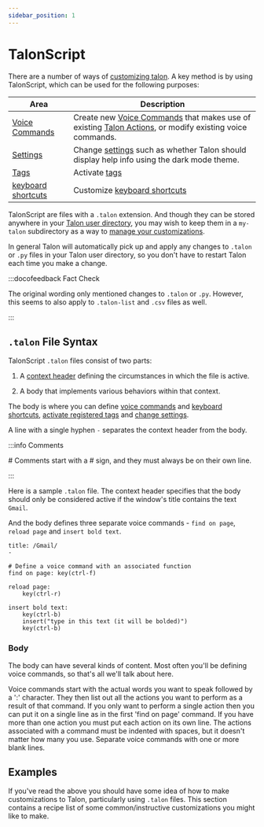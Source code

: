 ```yaml
---
sidebar_position: 1
---
```


# TalonScript

There are a number of ways of [customizing talon](../overview.md). A key method is by using TalonScript, which can be used for the following purposes:

| Area                                                                 | Description                                                                                                                                                                                         |
| -------------------------------------------------------------------- | --------------------------------------------------------------------------------------------------------------------------------------------------------------------------------------------------- |
| [Voice Commands](/docs/Resource%20Hub/terminology.md#voice-commands) | Create new [Voice Commands](/docs/Resource%20Hub/terminology.md#voice-commands) that makes use of existing [Talon Actions](/docs/Resource%20Hub/terminology.md#talon-actions), or modify existing voice commands. |
| [Settings](../settings.md)                                           | Change [settings](../settings.md) such as whether Talon should display help info using the dark mode theme.                                                                                         |
| [Tags](tag-activation.md)                                            | Activate [tags](tag-activation.md)                                                                                                                                                                  |
| [keyboard shortcuts](customize-kbd-shortcut.md)                      | Customize [keyboard shortcuts](customize-kbd-shortcut.md)                                                                                                                                           |

TalonScript are files with a `.talon` extension. And though they can be stored anywhere in your [Talon user directory](/docs/Resource%20Hub/terminology.md#talon-user-directory),
you may wish to keep them in a `my-talon` subdirectory as a way to [manage your customizations](../managing-customizations.md).

In general Talon will automatically pick up and apply any changes to `.talon` or `.py` files in your Talon user directory, so you don't have to restart Talon each time you make a change.

:::docofeedback Fact Check

The original wording only mentioned changes to `.talon` or `.py`.
However, this seems to also apply to `.talon-list` and `.csv` files as well.

:::

## `.talon` File Syntax

TalonScript `.talon` files consist of two parts:

1. A [context header](./context-header.md) defining the circumstances in which the file is active.

2. A body that implements various behaviors within that context. 

The body is where you can define [voice commands](./voice-commands.md) and [keyboard shortcuts](./customize-kbd-shortcut.md), 
[activate registered tags](./tag-activation.md) and [change settings](../settings.md).

A line with a single hyphen `-` separates the context header from the body.

:::info Comments

\# Comments start with a # sign, and they must always be on their own line.

:::

Here is a sample `.talon` file. The context header specifies that the body should only be considered active if the window's title contains the text `Gmail`.

And the body defines three separate voice commands - `find on page`, `reload page` and `insert bold text`.

```talon
title: /Gmail/
-

# Define a voice command with an associated function
find on page: key(ctrl-f)

reload page:
    key(ctrl-r)

insert bold text:
    key(ctrl-b)
    insert("type in this text (it will be bolded)")
    key(ctrl-b)
```

### Body

The body can have several kinds of content. Most often you'll be defining voice commands, so that's all we'll talk about here.

Voice commands start with the actual words you want to speak followed by a ':' character. They then list out all the actions you want to perform as a result of that command. If you only want to perform a single action then you can put it on a single line as in the first 'find on page' command. If you have more than one action you must put each action on its own line. The actions associated with a command must be indented with spaces, but it doesn't matter how many you use. Separate voice commands with one or more blank lines.

## Examples

If you've read the above you should have some idea of how to make customizations to Talon, particularly using `.talon` files. 
This section contains a recipe list of some common/instructive customizations you might like to make.
